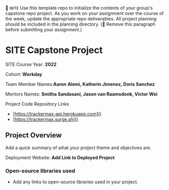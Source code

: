 📝 `NOTE` Use this template repo to initialize the contents of your group's capstone repo project. As you work on your assignment over the course of the week, update the appropriate repo deliverables. All project planning should be included in the planning directory. (🚫 Remove this paragraph before submitting your assignment.)

# SITE Capstone Project

SITE Course Year: **2022**

Cohort: **Workday**

Team Member Names:**Aaron Alemi, Katherin Jimenez, Doris Sanchez**

Mentors Names: **Smitha Sandasani, Jason van Raamsdonk, Victor Wei**

Project Code Repository Links

- [https://trackermax-api.herokuapp.com]()
- [https://trackermax.surge.sh]()

## Project Overview

Add a quick summary of what your project theme and objectives are.

Deployment Website: **Add Link to Deployed Project**

### Open-source libraries used

- Add any links to open-source libraries used in your project.
